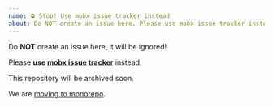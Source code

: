 ```yaml
---
name: ⛔ Stop! Use mobx issue tracker instead
about: Do NOT create an issue here. Please use mobx issue tracker instead. This repository will be archived soon.
---
```


Do **NOT** create an issue here, it will be ignored!

Please **use [mobx issue tracker](https://github.com/mobxjs/mobx/issues)** instead.

This repository will be archived soon.

We are [moving to monorepo](https://github.com/mobxjs/mobx/issues/2530).

